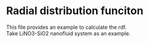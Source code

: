 # Radial distribution funciton

This file provides an example to calculate the rdf.  
Take LiNO3-SiO2 nanofluid system as an example.
